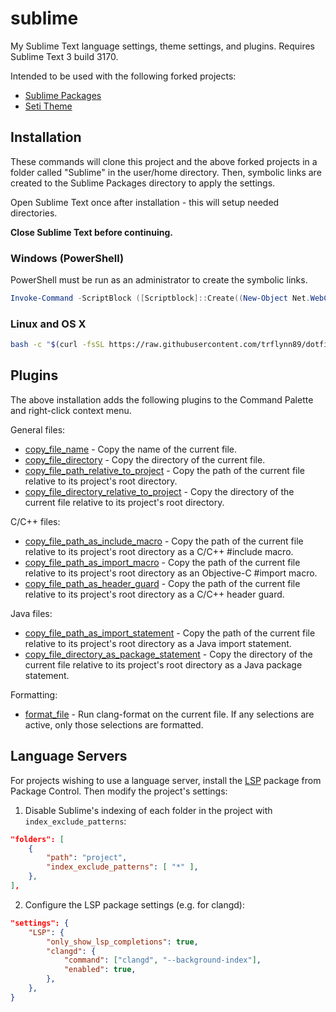 # sublime

My Sublime Text language settings, theme settings, and plugins. Requires Sublime Text 3 build 3170.

Intended to be used with the following forked projects:
* [Sublime Packages](https://github.com/trflynn89/Packages)
* [Seti Theme](https://github.com/trflynn89/Seti_UI)

## Installation

These commands will clone this project and the above forked projects in a folder called "Sublime" in
the user/home directory. Then, symbolic links are created to the Sublime Packages directory to apply
the settings.

Open Sublime Text once after installation - this will setup needed directories.

**Close Sublime Text before continuing.**

### Windows (PowerShell)

PowerShell must be run as an administrator to create the symbolic links.

```PowerShell
Invoke-Command -ScriptBlock ([Scriptblock]::Create((New-Object Net.WebClient).DownloadString('https://raw.githubusercontent.com/trflynn89/dotfiles/main/sublime/install.ps1')))
```

### Linux and OS X

```bash
bash -c "$(curl -fsSL https://raw.githubusercontent.com/trflynn89/dotfiles/main/sublime/install.sh)"
```

## Plugins

The above installation adds the following plugins to the Command Palette and right-click context
menu.

General files:

* [copy_file_name](Flynn/copy_path.py) - Copy the name of the current file.
* [copy_file_directory](Flynn/copy_path.py) - Copy the directory of the current file.
* [copy_file_path_relative_to_project](Flynn/copy_path.py) - Copy the path of the current file
relative to its project's root directory.
* [copy_file_directory_relative_to_project](Flynn/copy_path.py) - Copy the directory of the current
file relative to its project's root directory.

C/C++ files:

* [copy_file_path_as_include_macro](Flynn/copy_path.py) - Copy the path of the current file relative
to its project's root directory as a C/C++ #include macro.
* [copy_file_path_as_import_macro](Flynn/copy_path.py) - Copy the path of the current file relative
to its project's root directory as an Objective-C #import macro.
* [copy_file_path_as_header_guard](Flynn/copy_path.py) - Copy the path of the current file relative
to its project's root directory as a C/C++ header guard.

Java files:

* [copy_file_path_as_import_statement](Flynn/copy_path.py) - Copy the path of the current file
relative to its project's root directory as a Java import statement.
* [copy_file_directory_as_package_statement](Flynn/copy_path.py) - Copy the directory of the current
file relative to its project's root directory as a Java package statement.

Formatting:

* [format_file](Flynn/format.py) - Run clang-format on the current file. If any selections are
active, only those selections are formatted.

## Language Servers

For projects wishing to use a language server, install the [LSP](https://github.com/sublimelsp/LSP)
package from Package Control. Then modify the project's settings:

1. Disable Sublime's indexing of each folder in the project with `index_exclude_patterns`:

```json
"folders": [
    {
        "path": "project",
        "index_exclude_patterns": [ "*" ],
    },
],
```

2. Configure the LSP package settings (e.g. for clangd):

```json
"settings": {
    "LSP": {
        "only_show_lsp_completions": true,
        "clangd": {
            "command": ["clangd", "--background-index"],
            "enabled": true,
        },
    },
}
```
